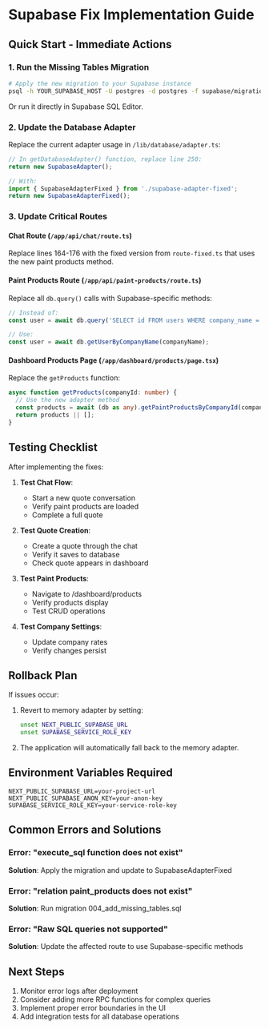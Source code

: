 # Supabase Fix Implementation Guide

## Quick Start - Immediate Actions

### 1. Run the Missing Tables Migration

```bash
# Apply the new migration to your Supabase instance
psql -h YOUR_SUPABASE_HOST -U postgres -d postgres -f supabase/migrations/004_add_missing_tables.sql
```

Or run it directly in Supabase SQL Editor.

### 2. Update the Database Adapter

Replace the current adapter usage in `/lib/database/adapter.ts`:

```typescript
// In getDatabaseAdapter() function, replace line 250:
return new SupabaseAdapter();

// With:
import { SupabaseAdapterFixed } from './supabase-adapter-fixed';
return new SupabaseAdapterFixed();
```

### 3. Update Critical Routes

#### Chat Route (`/app/api/chat/route.ts`)

Replace lines 164-176 with the fixed version from `route-fixed.ts` that uses the new paint products method.

#### Paint Products Route (`/app/api/paint-products/route.ts`)

Replace all `db.query()` calls with Supabase-specific methods:

```typescript
// Instead of:
const user = await db.query('SELECT id FROM users WHERE company_name = ?', [companyName]);

// Use:
const user = await db.getUserByCompanyName(companyName);
```

#### Dashboard Products Page (`/app/dashboard/products/page.tsx`)

Replace the `getProducts` function:

```typescript
async function getProducts(companyId: number) {
  // Use the new adapter method
  const products = await (db as any).getPaintProductsByCompanyId(companyId);
  return products || [];
}
```

## Testing Checklist

After implementing the fixes:

1. **Test Chat Flow**:
   - Start a new quote conversation
   - Verify paint products are loaded
   - Complete a full quote

2. **Test Quote Creation**:
   - Create a quote through the chat
   - Verify it saves to database
   - Check quote appears in dashboard

3. **Test Paint Products**:
   - Navigate to /dashboard/products
   - Verify products display
   - Test CRUD operations

4. **Test Company Settings**:
   - Update company rates
   - Verify changes persist

## Rollback Plan

If issues occur:

1. Revert to memory adapter by setting:
   ```bash
   unset NEXT_PUBLIC_SUPABASE_URL
   unset SUPABASE_SERVICE_ROLE_KEY
   ```

2. The application will automatically fall back to the memory adapter.

## Environment Variables Required

```env
NEXT_PUBLIC_SUPABASE_URL=your-project-url
NEXT_PUBLIC_SUPABASE_ANON_KEY=your-anon-key
SUPABASE_SERVICE_ROLE_KEY=your-service-role-key
```

## Common Errors and Solutions

### Error: "execute_sql function does not exist"
**Solution**: Apply the migration and update to SupabaseAdapterFixed

### Error: "relation paint_products does not exist"
**Solution**: Run migration 004_add_missing_tables.sql

### Error: "Raw SQL queries not supported"
**Solution**: Update the affected route to use Supabase-specific methods

## Next Steps

1. Monitor error logs after deployment
2. Consider adding more RPC functions for complex queries
3. Implement proper error boundaries in the UI
4. Add integration tests for all database operations